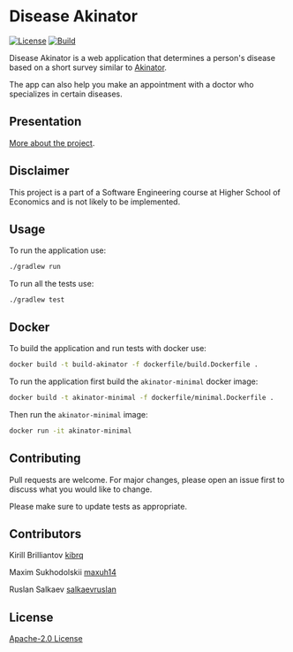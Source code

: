 # Disease Akinator
[![License](https://img.shields.io/badge/License-Apache_2.0-blue.svg)](https://opensource.org/licenses/Apache-2.0)
[![Build](https://github.com/kibrq/se-practice/actions/workflows/ci.yml/badge.svg)](https://github.com/kibrq/se-practice/actions/workflows/ci.yml/badge.svg)

Disease Akinator is a web application that determines a person's disease based on a short survey similar to [Akinator](https://akinator.com/).

The app can also help you make an appointment with a doctor who specializes in certain diseases.

## Presentation

[More about the project](https://docs.google.com/presentation/d/1hjnhtnAE8K9_mGRJR7j4W_v9anCDi_qb_CSA3Jila_4/edit?usp=sharing).

## Disclaimer

This project is a part of a Software Engineering course at Higher School of Economics and is not likely to be implemented.

## Usage

To run the application use:
```bash
./gradlew run
```
To run all the tests use:
```basjh
./gradlew test
```

## Docker

To build the application and run tests with docker use:
```bash
docker build -t build-akinator -f dockerfile/build.Dockerfile .
```

To run the application first build the `akinator-minimal` docker image:
```bash
docker build -t akinator-minimal -f dockerfile/minimal.Dockerfile .
```
Then run the `akinator-minimal` image:
```bash
docker run -it akinator-minimal
```


## Contributing
Pull requests are welcome. For major changes, please open an issue first to discuss what you would like to change.

Please make sure to update tests as appropriate.

## Contributors

Kirill Brilliantov [kibrq](https://github.com/kibrq)

Maxim Sukhodolskii [maxuh14](https://github.com/maxuh14)

Ruslan Salkaev [salkaevruslan](https://github.com/salkaevruslan)

## License
[Apache-2.0 License](https://choosealicense.com/licenses/apache-2.0/)
